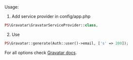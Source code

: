 Usage:

1. Add service provider in config/app.php
```php
PS\Gravatar\GravatarServiceProvider::class,
```
2. Use
```php
PS\Gravatar::generate(Auth::user()->email, ['s' => 200]);
```

For all options check [Gravatar docs](https://gravatar.com).
